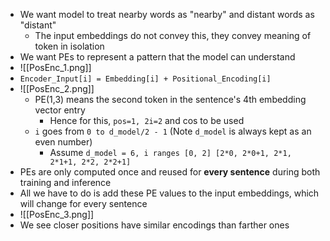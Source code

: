 - We want model to treat nearby words as "nearby" and distant words as "distant"
	- The input embeddings do not convey this, they convey meaning of token in isolation
- We want PEs to represent a pattern that the model can understand
- ![[PosEnc_1.png]]
- `Encoder_Input[i] = Embedding[i] + Positional_Encoding[i]`
- ![[PosEnc_2.png]]
	- PE(1,3) means the second token in the sentence's 4th embedding vector entry
		- Hence for this, `pos=1, 2i=2` and cos to be used
	- `i` goes from `0 to d_model/2 - 1` (Note `d_model` is always kept as an even number)
		- Assume `d_model = 6, i ranges [0, 2] [2*0, 2*0+1, 2*1, 2*1+1, 2*2, 2*2+1]`
- PEs are only computed once and reused for **every sentence** during both training and inference
- All we have to do is add these PE values to the input embeddings, which will change for every sentence
- ![[PosEnc_3.png]]
- We see closer positions have similar encodings than farther ones